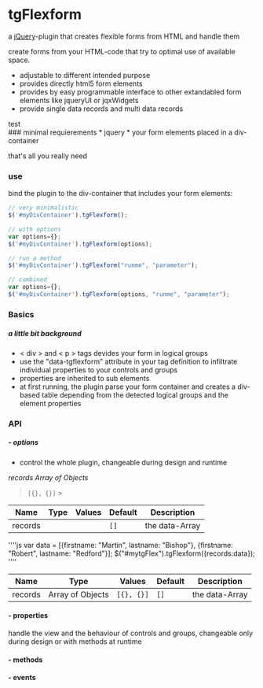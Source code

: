  <!--- Home --->
# tgFlexform
a [jQuery](http://jquery.com/)-plugin that creates flexible forms from HTML and handle them

create forms from your HTML-code that try to optimal use of available space. 
* adjustable to different intended purpose
* provides directly html5 form elements
* provides by easy programmable interface to other extandabled form elements like jqueryUI or jqxWidgets
* provide single data records and multi data records
<div>test</div>
### minimal requierements
* jquery 
* your form elements placed in a div-container

that's all you really need

### use
bind the plugin to the div-container that includes your form elements:
```js
// very minimalistic
$('#myDivContainer').tgFlexform();

// with options
var options={}; 
$('#myDivContainer').tgFlexform(options);

// run a method
$('#myDivContainer').tgFlexform("runme", "parameter");

// combined
var options={};
$('#myDivContainer').tgFlexform(options, "runme", "parameter");
```
### Basics
##### a little bit background
* &lt; div &gt; and &lt; p &gt; tags devides your form in logical groups
* use the "data-tgflexform" attribute in your tag definition to infiltrate individual properties to your controls and groups
* properties are inherited to sub elements
* at first running, the plugin parse your form container and creates a div-based table depending from the detected logical groups and the element properties

### API

##### - options
- control the whole plugin, changeable during design and runtime

_records_
*Array of Objects*
>`[{}, {}]` >


Name | Type | Values | Default | Description
------------ | ------------- | ------------- | ------------- | -------------
| records |  |  | `[]` | the data-Array |


''''js
var data = [{firstname: "Martin", lastname: "Bishop"}, {firstname: "Robert", lastname: "Redford"}]; $("#mytgFlex").tgFlexform({records:data});
''''

Name | Type | Values | Default | Description
------------ | ------------- | ------------- | ------------- | -------------
| records | Array of Objects | `[{}, {}]` | `[]` | the data-Array |
#### - properties
handle the view and the behaviour of controls and groups, changeable only during design or with methods at runtime

#### - methods

#### - events

